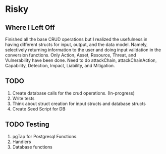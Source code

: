 # Risky

## Where I Left Off
Finished all the base CRUD operations but I realized the usefulness in having different structs for input, output,  and the data model. Namely, selectively returning information to the user and doing input validation in the conversion functions. Only Action, Asset, Resource, Threat, and Vulnerability have been done. Need to do attackChain, attackChainAction, Capability, Detection, Impact, Liability, and Mitigation.

## TODO
1. Create database calls for the crud operations. (In-progress)
2. Write tests
3. Think about struct creation for input structs and database structs
3. Create Seed Script for DB


## TODO Testing
1. pgTap for Postgresql Functions
2. Handlers
3. Database functions